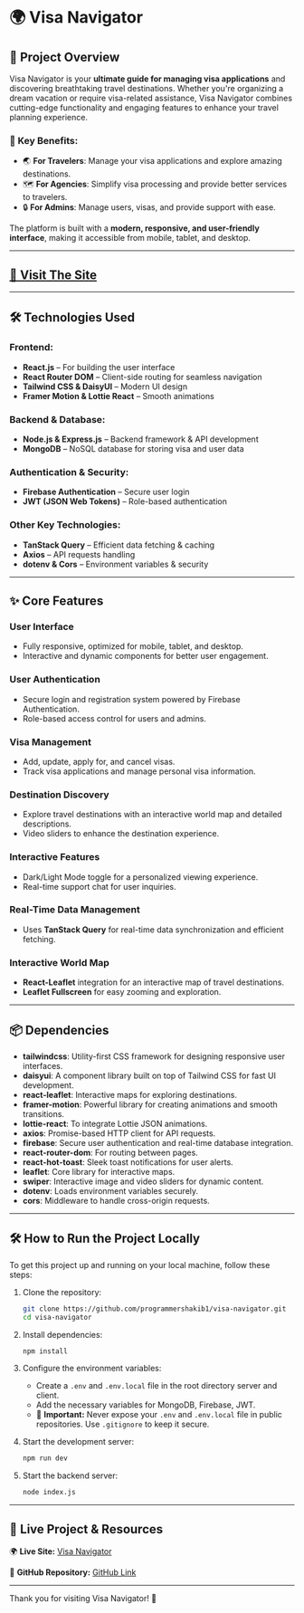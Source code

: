 # 🌍 Visa Navigator

## 📌 Project Overview

Visa Navigator is your **ultimate guide for managing visa applications** and discovering breathtaking travel destinations. Whether you're organizing a dream vacation or require visa-related assistance, Visa Navigator combines cutting-edge functionality and engaging features to enhance your travel planning experience.

### 🌟 Key Benefits:

- 🌏 **For Travelers**: Manage your visa applications and explore amazing destinations.
- 🗺️ **For Agencies**: Simplify visa processing and provide better services to travelers.
- 🔒 **For Admins**: Manage users, visas, and provide support with ease.

The platform is built with a **modern, responsive, and user-friendly interface**, making it accessible from mobile, tablet, and desktop.

---

## [🚀 Visit The Site](https://visa-navigator-vn.netlify.app)

---

## 🛠️ Technologies Used

### **Frontend:**

- **React.js** – For building the user interface
- **React Router DOM** – Client-side routing for seamless navigation
- **Tailwind CSS & DaisyUI** – Modern UI design
- **Framer Motion & Lottie React** – Smooth animations

### **Backend & Database:**

- **Node.js & Express.js** – Backend framework & API development
- **MongoDB** – NoSQL database for storing visa and user data

### **Authentication & Security:**

- **Firebase Authentication** – Secure user login
- **JWT (JSON Web Tokens)** – Role-based authentication

### **Other Key Technologies:**

- **TanStack Query** – Efficient data fetching & caching
- **Axios** – API requests handling
- **dotenv & Cors** – Environment variables & security

---

## ✨ Core Features

### **User Interface**

- Fully responsive, optimized for mobile, tablet, and desktop.
- Interactive and dynamic components for better user engagement.

### **User Authentication**

- Secure login and registration system powered by Firebase Authentication.
- Role-based access control for users and admins.

### **Visa Management**

- Add, update, apply for, and cancel visas.
- Track visa applications and manage personal visa information.

### **Destination Discovery**

- Explore travel destinations with an interactive world map and detailed descriptions.
- Video sliders to enhance the destination experience.

### **Interactive Features**

- Dark/Light Mode toggle for a personalized viewing experience.
- Real-time support chat for user inquiries.

### **Real-Time Data Management**

- Uses **TanStack Query** for real-time data synchronization and efficient fetching.

### **Interactive World Map**

- **React-Leaflet** integration for an interactive map of travel destinations.
- **Leaflet Fullscreen** for easy zooming and exploration.

---

## 📦 Dependencies

- **tailwindcss**: Utility-first CSS framework for designing responsive user interfaces.
- **daisyui**: A component library built on top of Tailwind CSS for fast UI development.
- **react-leaflet**: Interactive maps for exploring destinations.
- **framer-motion**: Powerful library for creating animations and smooth transitions.
- **lottie-react**: To integrate Lottie JSON animations.
- **axios**: Promise-based HTTP client for API requests.
- **firebase**: Secure user authentication and real-time database integration.
- **react-router-dom**: For routing between pages.
- **react-hot-toast**: Sleek toast notifications for user alerts.
- **leaflet**: Core library for interactive maps.
- **swiper**: Interactive image and video sliders for dynamic content.
- **dotenv**: Loads environment variables securely.
- **cors**: Middleware to handle cross-origin requests.

---

## 🛠️ How to Run the Project Locally

To get this project up and running on your local machine, follow these steps:

1. Clone the repository:

   ```bash
   git clone https://github.com/programmershakib1/visa-navigator.git
   cd visa-navigator
   ```

2. Install dependencies:

   ```bash
   npm install
   ```

3. Configure the environment variables:

   - Create a `.env` and `.env.local` file in the root directory server and client.
   - Add the necessary variables for MongoDB, Firebase, JWT.
   - 🚨 **Important:** Never expose your `.env` and `.env.local` file in public repositories. Use `.gitignore` to keep it secure.

4. Start the development server:

   ```bash
   npm run dev
   ```

5. Start the backend server:
   ```bash
   node index.js
   ```

---

## 🔗 Live Project & Resources

🌍 **Live Site:** [Visa Navigator](https://visa-navigator-vn.netlify.app)

📂 **GitHub Repository:** [GitHub Link](https://github.com/programmershakib1/visa-navigator)

---

Thank you for visiting Visa Navigator! 🚀

